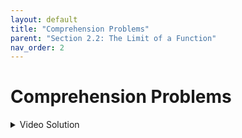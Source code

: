 ```yaml
---
layout: default
title: "Comprehension Problems"
parent: "Section 2.2: The Limit of a Function"
nav_order: 2
---
```

# Comprehension Problems

<details>
    <summary>Video Solution</summary>
    
    [![2.1 Comprehension Problem 1](https://res.cloudinary.com/marcomontalbano/image/upload/v1702432021/video_to_markdown/images/youtube--NpEaa2P7qZI-c05b58ac6eb4c4700831b2b3070cd403.jpg)](https://www.youtube.com/watch?v=NpEaa2P7qZI "2.1 Comprehension Problem 1")
    
</details>